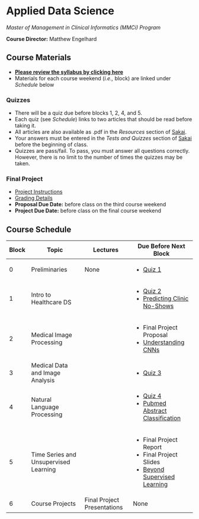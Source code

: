 # Applied Data Science
*Master of Management in Clinical Informatics (MMCi) Program*

**Course Director:** Matthew Engelhard

## Course Materials

- **[Please review the syllabus by clicking here](https://github.com/mengelhard/mmci_applied_ds/blob/master/syllabus.md)**
- Materials for each course weekend (*i.e.,* block) are linked under *Schedule* below

### Quizzes
- There will be a quiz due before blocks 1, 2, 4, and 5.
- Each quiz (see *Schedule*) links to two articles that should be read before taking it.
- All articles are also available as .pdf in the *Resources* section of [Sakai](https://sakai.duke.edu).
- Your answers must be entered in the *Tests and Quizzes* section of [Sakai](https://sakai.duke.edu) before the beginning of class.
- Quizzes are pass/fail. To pass, you must answer all questions correctly. However, there is no limit to the number of times the quizzes may be taken.

### Final Project
- [Project Instructions](https://github.com/mengelhard/mmci_applied_ds/blob/master/final_project.md)
- [Grading Details](https://github.com/mengelhard/mmci_applied_ds/blob/master/final_project_grading.md)
- **Proposal Due Date:** before class on the third course weekend
- **Project Due Date:** before class on the final course weekend

## Course Schedule

Block | Topic | Lectures | Due Before Next Block
--- | --- | --- | ---
0 | Preliminaries | None | <ul padding=0><li>[Quiz 1](https://github.com/mengelhard/mmci_applied_ds/blob/master/quizzes/block1.md)</li></ul>
1 | Intro to Healthcare DS | | <ul><li>[Quiz 2](https://github.com/mengelhard/mmci_applied_ds/blob/master/quizzes/block2.md)</li><li>[Predicting Clinic No-Shows](https://github.com/mengelhard/mmci_applied_ds/blob/master/notebooks/block1_noshows_noncoding.ipynb)</li></ul>
2 | Medical Image Processing | | <ul><li>Final Project Proposal</li><li>[Understanding CNNs](https://github.com/mengelhard/mmci_applied_ds/blob/master/notebooks/block2_mnist_cnn.ipynb)</li></ul>
3 | Medical Data and Image Analysis | | <ul><li>[Quiz 3](https://github.com/mengelhard/mmci_applied_ds/blob/master/quizzes/block3.md)</li></ul>
4 | Natural Language Processing | | <ul><li>[Quiz 4](https://github.com/mengelhard/mmci_applied_ds/blob/master/quizzes/block4.md)</li><li>[Pubmed Abstract Classification](https://github.com/mengelhard/mmci_applied_ds/blob/master/notebooks/block3_abstract_classification.ipynb)</li></ul>
5 | Time Series and Unsupervised Learning | | <ul><li>Final Project Report</li><li>Final Project Slides</li><li>[Beyond Supervised Learning](https://github.com/mengelhard/mmci_applied_ds/blob/master/notebooks/block4_beyond_supervised_learning.ipynb)</li></ul>
6 | Course Projects | Final Project Presentations | None
